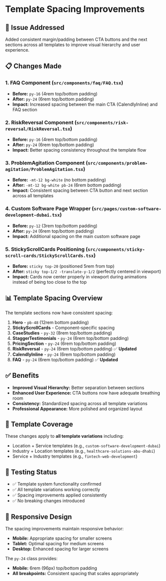 # Template Spacing Improvements

## 🎯 Issue Addressed

Added consistent margin/padding between CTA buttons and the next sections across all templates to improve visual hierarchy and user experience.

## 📋 Changes Made

### 1. **FAQ Component** (`src/components/faq/FAQ.tsx`)

- **Before:** `py-16` (4rem top/bottom padding)
- **After:** `py-24` (6rem top/bottom padding)
- **Impact:** Increased spacing between the main CTA (CalendlyInline) and FAQ section

### 2. **RiskReversal Component** (`src/components/risk-reversal/RiskReversal.tsx`)

- **Before:** `py-16` (4rem top/bottom padding)
- **After:** `py-24` (6rem top/bottom padding)
- **Impact:** Better spacing consistency throughout the template flow

### 3. **ProblemAgitation Component** (`src/components/problem-agitation/ProblemAgitation.tsx`)

- **Before:** `-mt-12 bg-white` (no bottom padding)
- **After:** `-mt-12 bg-white pb-24` (6rem bottom padding)
- **Impact:** Consistent spacing between CTA button and next section across all templates

### 4. **Custom Software Page Wrapper** (`src/pages/custom-software-development-dubai.tsx`)

- **Before:** `py-12` (3rem top/bottom padding)
- **After:** `py-24` (6rem top/bottom padding)
- **Impact:** Additional spacing on the main custom software page

### 5. **StickyScrollCards Positioning** (`src/components/sticky-scroll-cards/StickyScrollCards.tsx`)

- **Before:** `sticky top-20` (positioned 5rem from top)
- **After:** `sticky top-1/2 -translate-y-1/2` (perfectly centered in viewport)
- **Impact:** Cards now center properly in viewport during animations instead of being too close to the top

## 📊 Template Spacing Overview

The template sections now have consistent spacing:

1. **Hero** - `pb-48` (12rem bottom padding)
2. **StickyScrollCards** - Component-specific spacing
3. **CaseStudies** - `py-32` (8rem top/bottom padding)
4. **StaggerTestimonials** - `py-24` (6rem top/bottom padding)
5. **PricingSection** - `py-24` (6rem top/bottom padding)
6. **RiskReversal** - `py-24` (6rem top/bottom padding) ✅ **Updated**
7. **CalendlyInline** - `py-24` (6rem top/bottom padding)
8. **FAQ** - `py-24` (6rem top/bottom padding) ✅ **Updated**

## ✅ Benefits

- **Improved Visual Hierarchy:** Better separation between sections
- **Enhanced User Experience:** CTA buttons now have adequate breathing room
- **Consistency:** Standardized spacing across all template variations
- **Professional Appearance:** More polished and organized layout

## 🔄 Template Coverage

These changes apply to **all template variations** including:

- Location + Service templates (e.g., `custom-software-development-dubai`)
- Industry + Location templates (e.g., `healthcare-solutions-abu-dhabi`)
- Service + Industry templates (e.g., `fintech-web-development`)

## 🧪 Testing Status

- ✅ Template system functionality confirmed
- ✅ All template variations working correctly
- ✅ Spacing improvements applied consistently
- ✅ No breaking changes introduced

## 📱 Responsive Design

The spacing improvements maintain responsive behavior:

- **Mobile:** Appropriate spacing for smaller screens
- **Tablet:** Optimal spacing for medium screens
- **Desktop:** Enhanced spacing for larger screens

The `py-24` class provides:

- **Mobile:** 6rem (96px) top/bottom padding
- **All breakpoints:** Consistent spacing that scales appropriately
